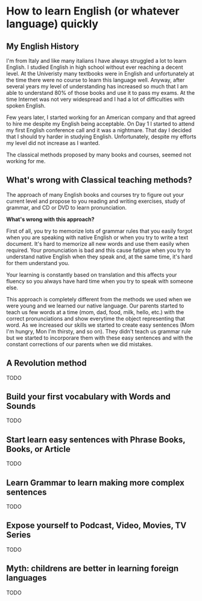 # How to learn English (or whatever language) quickly

## My English History

I'm from Italy and like many italians I have always struggled a lot to learn English. I studied English in high school without ever reaching a decent level. At the Univeristy many textbooks were in English and unfortunately at the time there were no course to learn this language well. Anyway, after several years my level of understanding has increased so much that I am able to understand 80% of those books and use it to pass my exams. At the time Internet was not very widespread and I had a lot of difficulties with spoken English.

Few years later, I started working for an American company and that agreed to hire me despite my English being acceptable. On Day 1 I started to attend my first English conference call and it was a nightmare. That day I decided that I should try harder in studying English. Unfortunately, despite my efforts my level did not increase as I wanted.

The classical methods proposed by many books and courses, seemed not working for me. 

## What's wrong with Classical teaching methods?

The approach of many English books and courses try to figure out your current level and propose to you reading and writing exercises, study of grammar, and CD or DVD to learn pronunciation. 

**What's wrong with this approach?**

First of all, you try to memorize lots of grammar rules that you easily forgot when you are speaking with native English or when you try to write a text document. It's hard to memorize all new words and use them easily when required. Your pronunciation is bad and this cause fatigue when you try to understand native English when they speak and, at the same time, it's hard for them understand you.

Your learning is constantly based on translation and this affects your fluency so you always have hard time when you try to speak with someone else.

This approach is completely different from the methods we used when we were young and we learned our native language. Our parents started to teach us few words at a time (mom, dad, food, milk, hello, etc.) with the correct pronunciations and show everytime the object representing that word. As we increased our skills we started to create easy sentences (Mom I'm hungry, Mon I'm thirsty, and so on). They didn't teach us grammar rule but we started to incorporare them with these easy sentences and with the constant corrections of our parents when we did mistakes.

## A Revolution method

TODO

## Build your first vocabulary with Words and Sounds

TODO

## Start learn easy sentences with Phrase Books, Books, or Article

TODO

## Learn Grammar to learn making more complex sentences

TODO

## Expose yourself to Podcast, Video, Movies, TV Series

TODO

## Myth: childrens are better in learning foreign languages

TODO
